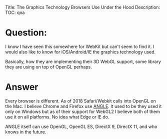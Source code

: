 Title: The Graphics Technology Browsers Use Under the Hood
Description:
TOC: qna

# Question:

I know I have seen this somewhere for WebKit but can't seem to find it. I would also like to know for iOS/Android/IE the graphics technology used.

Basically, how they are implementing their 3D WebGL support, some library they are using on top of OpenGL perhaps.

# Answer

Every browser is different. As of 2018 Safari/Webkit calls into OpenGL on the Mac. I believe Chrome and Firefox use [ANGLE](https://github.com/google/angle). It used to be they used it only on Windows but as of their support for WebGL2 I believe both of them use it on all platforms. No idea what Edge or IE do.

ANGLE itself can use OpenGL, OpenGL ES, DirectX 9, DirectX 11, and who knows in the future.
